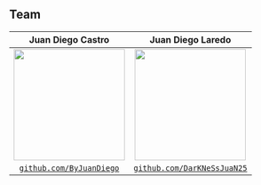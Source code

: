 ## Team

|                                   Juan Diego Castro                                   |                                      Juan Diego Laredo                                      |
|:-------------------------------------------------------------------------------------:|:-------------------------------------------------------------------------------------------:|
|       <img src="https://github.com/ByJuanDiego.png"  width="200" height="200">        |         <img src="https://github.com/DarKNeSsJuaN25.png"  width="200" height="200">         |
| <a href="https://github.com/ByJuanDiego" target="_blank">`github.com/ByJuanDiego`</a> | <a href="https://github.com/DarKNeSsJuaN25" target="_blank">`github.com/DarKNeSsJuaN25`</a> |
